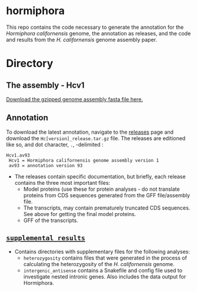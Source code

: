 # hormiphora

This repo contains the code necessary to generate the annotation for the _Hormiphora californensis_ genome, the annotation as releases, and the code and results from the _H. californensis_ genome assembly paper.

# Directory

## The assembly - Hcv1

[Download the gzipped genome assembly fasta file here.](https://github.com/conchoecia/hormiphora/blob/master/annotation/raw_files/UCSC_Hcal_v1.fa.gz)

## Annotation

To download the latest annotation, navigate to the [releases](https://github.com/conchoecia/hormiphora/releases) page and download the `Hc[version]_release.tar.gz` file. The releases are editioned like so, and dot character, `.`, -delimited :

```
Hcv1.av93
 Hcv1 = Hormiphora californensis genome assembly version 1
 av93 = annotation version 93
```

- The releases contain specific documentation, but briefly, each release contains the three most important files:
  - Model proteins (use these for protein analyses - do not translate proteins from CDS sequences generated from the GFF file/assembly file.
  - The transcripts, may contain prematurely truncated CDS sequences. See above for getting the final model proteins.
  - GFF of the transcripts.

## [`supplemental_results`](https://github.com/conchoecia/hormiphora/tree/master/supplemental_results)

- Contains directories with supplementary files for the following analyses:
  - `heterozygosity` contains files that were generated in the process of calculating the heterozygosity of the _H. californensis_ genome.
  - `intergenic_antisense` contains a Snakefile and config file used to investigate nested intronic genes. Also includes the data output for Hormiphora.
